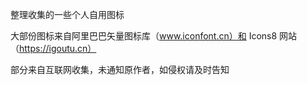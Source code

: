 整理收集的一些个人自用图标

大部份图标来自阿里巴巴矢量图标库（www.iconfont.cn）和 Icons8 网站（https://igoutu.cn）

部分来自互联网收集，未通知原作者，如侵权请及时告知
